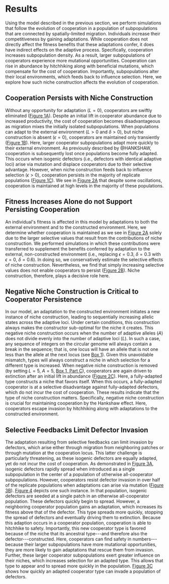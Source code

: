 
# Results

Using the model described in the previous section, we perform simulations that follow the evolution of cooperation in a population of subpopulations that are connected by spatially-limited migration.
Individuals increase their competitiveness by gaining adaptations.
While cooperation does not directly affect the fitness benefits that these adaptations confer, it does have indirect effects on the adaptive process.
Specifically, cooperation increases subpopulation density.
As a result, larger subpopulations of cooperators experience more mutational opportunities. 
Cooperation can rise in abundance by hitchhiking along with beneficial mutations, which compensate for the cost of cooperation.
Importantly, subpopulations alter their local environments, which feeds back to influence selection.
Here, we explore how such niche construction affects the evolution of cooperation.


## Cooperation Persists with Niche Construction

Without any opportunity for adaptation ($L=0$), cooperators are swiftly eliminated ([Figure 1A](#fig1)).
Despite an initial lift in cooperator abundance due to increased productivity, the cost of cooperation becomes disadvantageous as migration mixes the initially isolated subpopulations.
When populations can adapt to the external environment ($L > 0$ and $\delta > 0$), but niche construction is absent ($\epsilon=0$), cooperators are maintained only transiently ([Figure 1B](#fig1)).
Here, larger cooperator subpopulations adapt more quickly to their external environment.
As previously described by @HANKSHAW, cooperation is subsequently lost once populations become fully adapted.
This occurs when isogenic defectors (i.e., defectors with identical adaptive loci) arise via mutation and displace cooperators due to their selective advantage.
However, when niche construction feeds back to influence selection ($\epsilon > 0$), cooperation persists in the majority of replicate populations ([Figure 1C](#fig1)).
We see in [Figure 2A](#fig2) that despite some oscillations, cooperation is maintained at high levels in the majority of these populations.


## Fitness Increases Alone do not Support Persisting Cooperation

An individual's fitness is affected in this model by adaptations to both the external environment and to the constructed environment.
Here, we determine whether cooperation is maintained as we see in [Figure 2A](#fig2) solely due to the larger selective values that result from the contributions of niche construction.
We performed simulations in which these contributions were transferred to supplement the benefits conferred by adaptation to the external, non-constructed environment (i.e., replacing $\epsilon=0.3$, $\delta=0.3$ with $\epsilon=0$, $\delta=0.6$).
In doing so, we conservatively estimate the selective effects of niche construction.
Nevertheless, we find that simply increasing selective values does not enable cooperators to persist ([Figure 2B](#fig2)).
Niche construction, therefore, plays a decisive role here.


## Negative Niche Construction is Critical to Cooperator Persistence

In our model, an adaptation to the constructed environment initiates a new instance of niche construction, leading to sequentially increasing allelic states across the adaptive loci.
Under certain conditions, this construction always makes the constructor sub-optimal for the niche it creates.
This negative niche construction occurs when the number of adaptive alleles ($A$) does not divide evenly into the number of adaptive loci ($L$).
In such a case, any sequence of integers on the circular genome will always contain a break in the sequence; that is, one locus will have an allele that is not one less than the allele at the next locus (see [Box 1](#box1)).
Given this unavoidable mismatch, types will always construct a niche in which selection for a different type is increased.
When negative niche construction is removed (by setting $L=5$, $A=5$, [Box 1, Part C](#box1)), cooperators are again driven to extinction after an initial lift in abundance ([Figure 2C](#fig2)).
Here, a fully-adapted type constructs a niche that favors itself.
When this occurs, a fully-adapted cooperator is at a selective disadvantage against fully-adapted defectors, which do not incur the cost of cooperation.
These results indicate that the type of niche construction matters.
Specifically, negative niche construction is crucial for maintaining cooperation by the Hankshaw effect.
Here, cooperators escape invasion by hitchhiking along with adaptations to the constructed environment.


## Selective Feedbacks Limit Defector Invasion

The adaptation resulting from selective feedbacks can limit invasion by defectors, which arise either through migration from neighboring patches or through mutation at the cooperation locus.
This latter challenge is particularly threatening, as these isogenic defectors are equally adapted, yet do not incur the cost of cooperation.
As demonstrated in [Figure 3A](#fig3), isogenic defectors rapidly spread when introduced as a single subpopulation in the center of a population of otherwise all-cooperator subpopulations.
However, cooperators resist defector invasion in over half of the replicate populations when adaptations can arise via mutation ([Figure 3B](#fig3)).
[Figure 4](#fig4) depicts one such instance.
In that population, isogenic defectors are seeded at a single patch in an otherwise all-cooperator population.
These defectors quickly begin to spread.
However, a neighboring cooperator population gains an adaptation, which increases its fitness above that of the defector.
This type spreads more quickly, stopping the spread of defectors and eventually driving them to extinction.
Because this adaption occurs in a cooperator population, cooperation is able to hitchhike to safety.
Importantly, this new cooperator type is favored because of the niche that its ancestral type---and therefore also the defector---constructed.
Here, cooperators can find safety in numbers---because their larger subpopulations have more mutational opportunities, they are more likely to gain adaptations that rescue them from invasion.
Further, these larger cooperator subpopulations exert greater influence on their niches, which increases selection for an adapted type.
This allows that type to appear and to spread more quickly in the population.
[Figure 3C](#fig3) shows how quickly an adapted cooperator type can invade a population of defectors.

